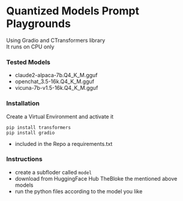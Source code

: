 # Quantized Models Prompt Playgrounds
Using Gradio and CTransformers library<br>
It runs on CPU only 

### Tested Models
- claude2-alpaca-7b.Q4_K_M.gguf
- openchat_3.5-16k.Q4_K_M.gguf
- vicuna-7b-v1.5-16k.Q4_K_M.gguf

### Installation
Create a Virtual Environment and activate it

```
pip install transformers
pip install gradio
```

- included in the Repo a requirements.txt

### Instructions
- create a subfloder called `model`
- download from HuggingFace Hub TheBloke the mentioned above models
- run the python files according to the model you like
